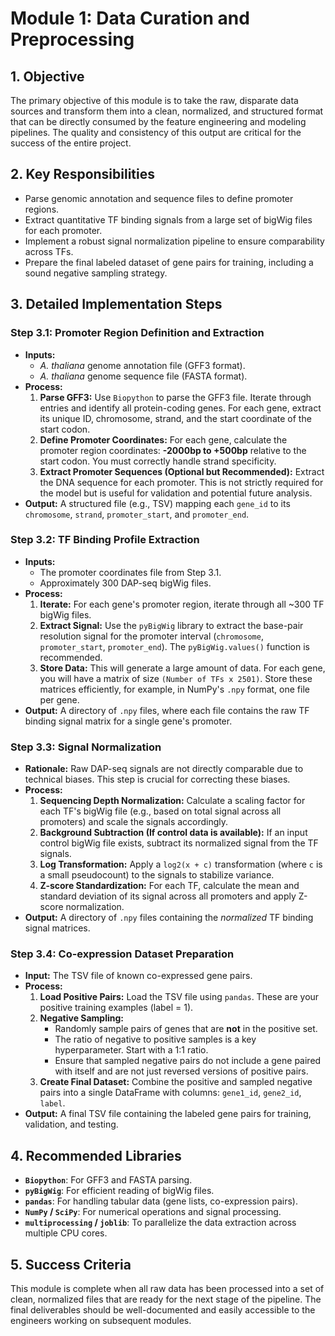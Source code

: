 # Module 1: Data Curation and Preprocessing

## 1. Objective

The primary objective of this module is to take the raw, disparate data sources and transform them into a clean, normalized, and structured format that can be directly consumed by the feature engineering and modeling pipelines. The quality and consistency of this output are critical for the success of the entire project.

## 2. Key Responsibilities

- Parse genomic annotation and sequence files to define promoter regions.
- Extract quantitative TF binding signals from a large set of bigWig files for each promoter.
- Implement a robust signal normalization pipeline to ensure comparability across TFs.
- Prepare the final labeled dataset of gene pairs for training, including a sound negative sampling strategy.

## 3. Detailed Implementation Steps

### Step 3.1: Promoter Region Definition and Extraction

-   **Inputs:**
    -   *A. thaliana* genome annotation file (GFF3 format).
    -   *A. thaliana* genome sequence file (FASTA format).
-   **Process:**
    1.  **Parse GFF3:** Use `Biopython` to parse the GFF3 file. Iterate through entries and identify all protein-coding genes. For each gene, extract its unique ID, chromosome, strand, and the start coordinate of the start codon.
    2.  **Define Promoter Coordinates:** For each gene, calculate the promoter region coordinates: **-2000bp to +500bp** relative to the start codon. You must correctly handle strand specificity.
    3.  **Extract Promoter Sequences (Optional but Recommended):** Extract the DNA sequence for each promoter. This is not strictly required for the model but is useful for validation and potential future analysis.
-   **Output:** A structured file (e.g., TSV) mapping each `gene_id` to its `chromosome`, `strand`, `promoter_start`, and `promoter_end`.

### Step 3.2: TF Binding Profile Extraction

-   **Inputs:**
    -   The promoter coordinates file from Step 3.1.
    -   Approximately 300 DAP-seq bigWig files.
-   **Process:**
    1.  **Iterate:** For each gene's promoter region, iterate through all ~300 TF bigWig files.
    2.  **Extract Signal:** Use the `pyBigWig` library to extract the base-pair resolution signal for the promoter interval (`chromosome`, `promoter_start`, `promoter_end`). The `pyBigWig.values()` function is recommended.
    3.  **Store Data:** This will generate a large amount of data. For each gene, you will have a matrix of size `(Number of TFs x 2501)`. Store these matrices efficiently, for example, in NumPy's `.npy` format, one file per gene.
-   **Output:** A directory of `.npy` files, where each file contains the raw TF binding signal matrix for a single gene's promoter.

### Step 3.3: Signal Normalization

-   **Rationale:** Raw DAP-seq signals are not directly comparable due to technical biases. This step is crucial for correcting these biases.
-   **Process:**
    1.  **Sequencing Depth Normalization:** Calculate a scaling factor for each TF's bigWig file (e.g., based on total signal across all promoters) and scale the signals accordingly.
    2.  **Background Subtraction (If control data is available):** If an input control bigWig file exists, subtract its normalized signal from the TF signals.
    3.  **Log Transformation:** Apply a `log2(x + c)` transformation (where `c` is a small pseudocount) to the signals to stabilize variance.
    4.  **Z-score Standardization:** For each TF, calculate the mean and standard deviation of its signal across all promoters and apply Z-score normalization.
-   **Output:** A directory of `.npy` files containing the *normalized* TF binding signal matrices.

### Step 3.4: Co-expression Dataset Preparation

-   **Input:** The TSV file of known co-expressed gene pairs.
-   **Process:**
    1.  **Load Positive Pairs:** Load the TSV file using `pandas`. These are your positive training examples (label = 1).
    2.  **Negative Sampling:**
        -   Randomly sample pairs of genes that are **not** in the positive set.
        -   The ratio of negative to positive samples is a key hyperparameter. Start with a 1:1 ratio.
        -   Ensure that sampled negative pairs do not include a gene paired with itself and are not just reversed versions of positive pairs.
    3.  **Create Final Dataset:** Combine the positive and sampled negative pairs into a single DataFrame with columns: `gene1_id`, `gene2_id`, `label`.
-   **Output:** A final TSV file containing the labeled gene pairs for training, validation, and testing.

## 4. Recommended Libraries

-   **`Biopython`**: For GFF3 and FASTA parsing.
-   **`pyBigWig`**: For efficient reading of bigWig files.
-   **`pandas`**: For handling tabular data (gene lists, co-expression pairs).
-   **`NumPy` / `SciPy`**: For numerical operations and signal processing.
-   **`multiprocessing` / `joblib`**: To parallelize the data extraction across multiple CPU cores.

## 5. Success Criteria

This module is complete when all raw data has been processed into a set of clean, normalized files that are ready for the next stage of the pipeline. The final deliverables should be well-documented and easily accessible to the engineers working on subsequent modules.